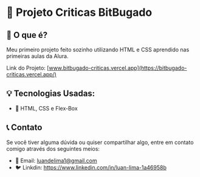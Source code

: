 # 🚀 Projeto Criticas BitBugado

## 📜 O que é?
Meu primeiro projeto feito sozinho utilizando HTML e CSS aprendido nas primeiras aulas da Alura.

Link do Projeto: [www.bitbugado-criticas.vercel.app](https://bitbugado-criticas.vercel.app/)

## 💡 Tecnologias Usadas:

- 💪 HTML, CSS e Flex-Box

## 📞 Contato

Se você tiver alguma dúvida ou quiser compartilhar algo, entre em contato comigo através dos seguintes meios:

- 📧 Email: luandelima1@gmail.com
- 🐦 Linkdin: https://www.linkedin.com/in/luan-lima-1a46958b
